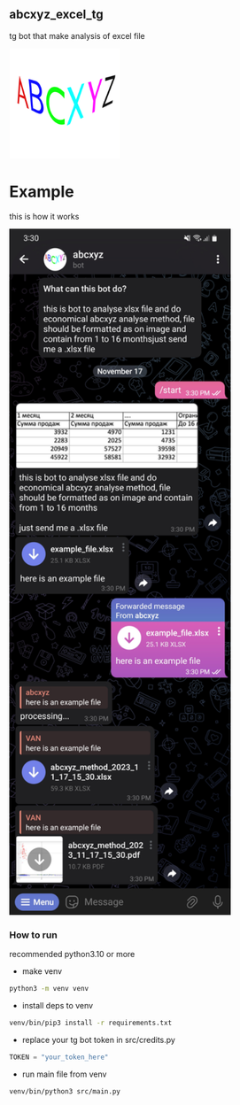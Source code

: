 abcxyz_excel_tg
-

tg bot that make analysis of excel file

<img src="https://github.com/RRelaxeDD/abcxyz_tg_bot/blob/main/imgs/ABCXYZ_logo.png" style="width: 200px">

# Example

this is how it works

<img src="https://github.com/RRelaxeDD/abcxyz_tg_bot/blob/main/imgs/tg_example.jpg" style="width: 400px">


### How to run

recommended python3.10 or more

- make venv

```sh
python3 -m venv venv
```

- install deps to venv

```sh
venv/bin/pip3 install -r requirements.txt
```

- replace your tg bot token in src/credits.py

```python
TOKEN = "your_token_here"
```

- run main file from venv

```sh
venv/bin/python3 src/main.py
```



